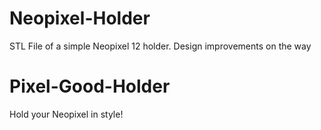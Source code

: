# Neopixel-Holder
STL File of a simple Neopixel 12 holder. Design improvements on the way

# Pixel-Good-Holder
Hold your Neopixel in style!
